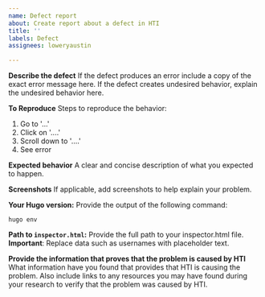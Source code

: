 ```yaml
---
name: Defect report
about: Create report about a defect in HTI
title: ''
labels: Defect
assignees: loweryaustin

---
```


**Describe the defect**
If the defect produces an error include a copy of the exact error message here.
If the defect creates undesired behavior, explain the undesired behavior here.

**To Reproduce**
Steps to reproduce the behavior:
1. Go to '...'
2. Click on '....'
3. Scroll down to '....'
4. See error

**Expected behavior**
A clear and concise description of what you expected to happen.

**Screenshots**
If applicable, add screenshots to help explain your problem.

**Your Hugo version:**
Provide the output of the following command:
```
hugo env
```

**Path to `inspector.html`:**
Provide the full path to your inspector.html file.
**Important**: Replace data such as usernames with placeholder text.

**Provide the information that proves that the problem is caused by HTI**
What information have you found that provides that HTI is causing the problem.
Also include links to any resources you may have found during your research to verify that the problem was caused by HTI.
